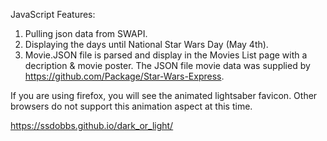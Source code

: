 JavaScript Features:
1. Pulling json data from SWAPI. 
2. Displaying the days until National Star Wars Day (May 4th).
3. Movie.JSON file is parsed and display in the Movies List page with a decription & movie poster. The JSON file movie data was supplied by https://github.com/Package/Star-Wars-Express. 


If you are using firefox, you will see the animated lightsaber favicon. Other browsers do not support this animation aspect at this time. 


https://ssdobbs.github.io/dark_or_light/